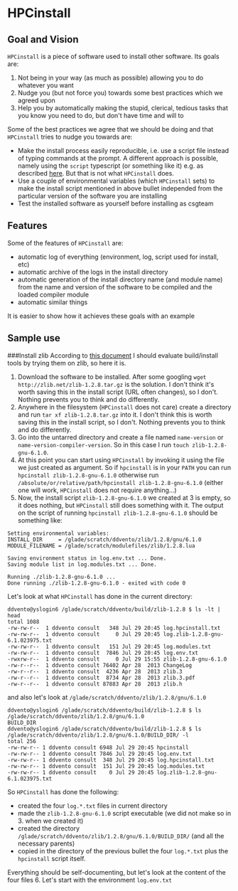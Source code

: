 # HPCinstall

## Goal and Vision

`HPCinstall` is a piece of software used to install other software. Its goals are:

1. Not being in your way (as much as possible) allowing you to do whatever you want
2. Nudge you (but not force you) towards some best practices which we agreed upon
3. Help you by automatically making the stupid, clerical, tedious tasks that you know you need to do, but don't have time and will to

Some of the best practices we agree that we should be doing and that `HPCinstall` tries to nudge you towards are:

* Make the install process easily reproducible, i.e. use a script file instead of typing commands at the prompt. A different approach is possible, namely using the `script` typescript (or something like it) e.g. as described [here](stackoverflow.com/questions/5985060/5985255#5985255). But that is not what `HPCinstall` does.
* Use a couple of environmental variables (which `HPCinstall` sets) to make the install script mentioned in above bullet independed from the particular version of the software you are installing
* Test the installed software as yourself before installing as csgteam 
 
## Features
 
Some of the features of `HPCinstall` are: 
* automatic log of everything (environment, log, script used for install, etc) 
* automatic archive of the logs in the install directory
* automatic generation of the install directory name (and module name) from the name and version of the software to be compiled and the loaded compiler module
* automatic similar things
 
It is easier to show how it achieves these goals with an example

## Sample use

###Install zlib
According to [this document](https://docs.google.com/spreadsheets/d/1BxkASYb_Tdt7G-idwD7rScTLT1wj4rovwbZQ-L6Aguk/edit#gid=0) I should evaluate build/install tools by trying them on zlib, so here it is.

1. Download the software to be installed. After some googling `wget http://zlib.net/zlib-1.2.8.tar.gz` is the solution. I don't think it's worth saving this in the install script (URL often changes), so I don't. Nothing prevents you to think and do differently.
2. Anywhere in the filesystem (`HPCinstall` does not care) create a directory and run `tar xf zlib-1.2.8.tar.gz` into it. I don't think this is worth saving this in the install script, so I don't. Nothing prevents you to think and do differently.
3. Go into the untarred directory and create a file named `name-version` or `name-version-compiler-version`. So in this case I run `touch zlib-1.2.8-gnu-6.1.0`. 
4. At this point you can start using `HPCinstall` by invoking it using the file we just created as argument. So if `hpcinstall` is in your `PATH` you can run `hpcinstall zlib-1.2.8-gnu-6.1.0` otherwise run `/absolute/or/relative/path/hpcinstall zlib-1.2.8-gnu-6.1.0` (either one will work, `HPCinstall` does not require anything...) 
5. Now, the install script `zlib-1.2.8-gnu-6.1.0` we created at 3 is empty, so it does nothing, but `HPCinstall` still does something with it. The output on the script of running `hpcinstall zlib-1.2.8-gnu-6.1.0` should be something like:
```
Setting environmental variables:
INSTALL_DIR     = /glade/scratch/ddvento/zlib/1.2.8/gnu/6.1.0
MODULE_FILENAME = /glade/scratch/modulefiles/zlib/1.2.8.lua

Saving environment status in log.env.txt ... Done.
Saving module list in log.modules.txt ... Done.

Running ./zlib-1.2.8-gnu-6.1.0 ...
Done running ./zlib-1.2.8-gnu-6.1.0 - exited with code 0
```
Let's look at what `HPCinstall` has done in the current directory:
```
ddvento@yslogin6 /glade/scratch/ddvento/build/zlib-1.2.8 $ ls -lt | head
total 1088
-rw-rw-r--  1 ddvento consult   348 Jul 29 20:45 log.hpcinstall.txt
-rw-rw-r--  1 ddvento consult     0 Jul 29 20:45 log.zlib-1.2.8-gnu-6.1.023975.txt
-rw-rw-r--  1 ddvento consult   151 Jul 29 20:45 log.modules.txt
-rw-rw-r--  1 ddvento consult  7846 Jul 29 20:45 log.env.txt
-rwxrw-r--  1 ddvento consult     0 Jul 29 15:55 zlib-1.2.8-gnu-6.1.0
-rw-r--r--  1 ddvento consult 76402 Apr 28  2013 ChangeLog
-rw-r--r--  1 ddvento consult  4236 Apr 28  2013 zlib.3
-rw-r--r--  1 ddvento consult  8734 Apr 28  2013 zlib.3.pdf
-rw-r--r--  1 ddvento consult 87883 Apr 28  2013 zlib.h
```
and also let's look at `/glade/scratch/ddvento/zlib/1.2.8/gnu/6.1.0`
```
ddvento@yslogin6 /glade/scratch/ddvento/build/zlib-1.2.8 $ ls /glade/scratch/ddvento/zlib/1.2.8/gnu/6.1.0
BUILD_DIR
ddvento@yslogin6 /glade/scratch/ddvento/build/zlib-1.2.8 $ ls /glade/scratch/ddvento/zlib/1.2.8/gnu/6.1.0/BUILD_DIR/ -l
total 256
-rw-rw-r-- 1 ddvento consult 6948 Jul 29 20:45 hpcinstall
-rw-rw-r-- 1 ddvento consult 7846 Jul 29 20:45 log.env.txt
-rw-rw-r-- 1 ddvento consult  348 Jul 29 20:45 log.hpcinstall.txt
-rw-rw-r-- 1 ddvento consult  151 Jul 29 20:45 log.modules.txt
-rw-rw-r-- 1 ddvento consult    0 Jul 29 20:45 log.zlib-1.2.8-gnu-6.1.023975.txt
```
So `HPCinstall` has done the following:
 - created the four `log.*.txt` files in current directory
 - made the `zlib-1.2.8-gnu-6.1.0` script executable (we did not make so in 3. when we created it)
 - created the directory `/glade/scratch/ddvento/zlib/1.2.8/gnu/6.1.0/BUILD_DIR/` (and all the necessary parents)
 - copied in the directory of the previous bullet the four `log.*.txt` plus the `hpcinstall` script itself.

Everything should be self-documenting, but let's look at the content of the four files
6. Let's start with the environment `log.env.txt`
